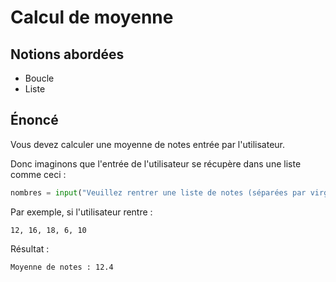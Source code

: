 # Calcul de moyenne

## Notions abordées

- Boucle
- Liste

## Énoncé

Vous devez calculer une moyenne de notes entrée par l'utilisateur.

Donc imaginons que l'entrée de l'utilisateur se récupère dans une liste comme ceci :
```py
nombres = input("Veuillez rentrer une liste de notes (séparées par virgules) : ").split(", ")
```

Par exemple, si l'utilisateur rentre :
``` 
12, 16, 18, 6, 10
```

Résultat :
```
Moyenne de notes : 12.4
```
